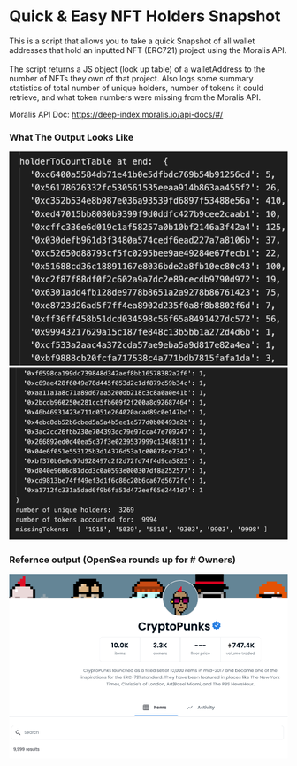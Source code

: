 # Quick & Easy NFT Holders Snapshot

This is a script that allows you to take a quick Snapshot of all wallet addresses that hold an inputted NFT (ERC721) project using the Moralis API. 
<br><br>
The script returns a JS object (look up table) of a walletAddress to the number of NFTs they own of that project. Also logs some summary statistics of total number of unique holders, number of tokens it could retrieve, and what token numbers were missing from the Moralis API.

Moralis API Doc:
https://deep-index.moralis.io/api-docs/#/


### What The Output Looks Like
![img1](./images/output0.png)
![img2](./images/output1.png)
### Refernce output (OpenSea rounds up for # Owners)
![img3](./images/cpOs.png)